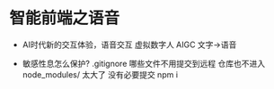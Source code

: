 # 智能前端之语音
- AI时代新的交互体验，语音交互
  虚拟数字人 AIGC 文字->语音

- 敏感性息怎么保护?
  .gitignore 哪些文件不用提交到远程 仓库也不进入
  node_modules/ 太大了 没有必要提交 npm i